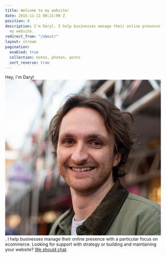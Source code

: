 ```yaml
---
title: Welcome to my website!
date: 2015-11-11 00:21:00 Z
position: 0
description: I'm Daryl. I help businesses manage their online presence. Welcome to
  my website.
redirect_from: "/about/"
layout: stream
pagination:
  enabled: true
  collection: notes, photos, posts
  sort_reverse: true
---
```


Hey, <span class="hover-reveal no-touch">I'm Daryl<img class="hover-reveal-img" src="/assets/uploads/profile-crop.jpg" alt="A photo of Daryl"></span>. I help businesses manage their online presence with a particular focus on ecommerce. Looking for support with strategy or building and maintaining your website? <a href="/contact/">We should chat</a>.

